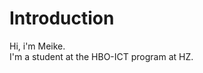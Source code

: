 # Introduction
Hi, i'm Meike.
<br> I'm a student at the HBO-ICT program at HZ. 
<!---
meike0143/meike0143 is a ✨ special ✨ repository because its `README.md` (this file) appears on your GitHub profile.
You can click the Preview link to take a look at your changes.
--->
